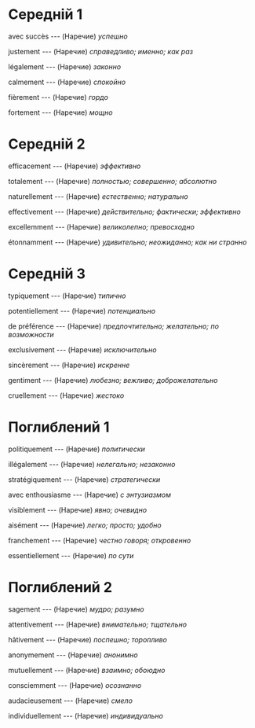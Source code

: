 # Середній 1

avec succès --- (Наречие)
*успешно*



justement --- (Наречие)
*справедливо; именно; как раз*



légalement --- (Наречие)
*законно*



calmement --- (Наречие)
*спокойно*



fièrement --- (Наречие)
*гордо*



fortement --- (Наречие)
*мощно*



# Середній 2

efficacement --- (Наречие)
*эффективно*



totalement --- (Наречие)
*полностью; совершенно; абсолютно*



naturellement --- (Наречие)
*естественно; натурально*



effectivement --- (Наречие)
*действительно; фактически; эффективно*



excellemment --- (Наречие)
*великолепно; превосходно*



étonnamment --- (Наречие)
*удивительно; неожиданно; как ни странно*



# Середній 3

typiquement --- (Наречие)
*типично*



potentiellement --- (Наречие)
*потенциально*



de préférence --- (Наречие)
*предпочтительно; желательно; по возможности*



exclusivement --- (Наречие)
*исключительно*



sincèrement --- (Наречие)
*искренне*



gentiment --- (Наречие)
*любезно; вежливо; доброжелательно*



cruellement --- (Наречие)
*жестоко*



# Поглиблений 1

politiquement --- (Наречие)
*политически*



illégalement --- (Наречие)
*нелегально; незаконно*



stratégiquement --- (Наречие)
*стратегически*



avec enthousiasme --- (Наречие)
*с энтузиазмом*



visiblement --- (Наречие)
*явно; очевидно*



aisément --- (Наречие)
*легко; просто; удобно*



franchement --- (Наречие)
*честно говоря; откровенно*



essentiellement --- (Наречие)
*по сути*



# Поглиблений 2

sagement --- (Наречие)
*мудро; разумно*



attentivement --- (Наречие)
*внимательно; тщательно*



hâtivement --- (Наречие)
*поспешно; торопливо*



anonymement --- (Наречие)
*анонимно*



mutuellement --- (Наречие)
*взаимно; обоюдно*



consciemment --- (Наречие)
*осознанно*



audacieusement --- (Наречие)
*смело*



individuellement --- (Наречие)
*индивидуально*